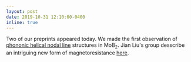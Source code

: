 ```yaml
---
layout: post
date: 2019-10-31 12:10:00-0400
inline: true
---
```


Two of our preprints appeared today. We made the first observation of [phononic helical nodal line](/publications/#zhang2019phononic) structures in MoB<sub>2</sub>. Jian Liu's group desscribe an intriguing new form of magnetoresistance [here](/publications/#Assefa2019scaling).
